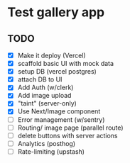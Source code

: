 # Test gallery app

## TODO

- [X] Make it deploy (Vercel)
- [X] scaffold basic UI with mock data
- [X] setup DB (vercel postgres)
- [X] attach DB to UI 
- [X] Add Auth (w/clerk)
- [X] Add image upload
- [X] "taint" (server-only)
- [X] Use Next/Image component
- [ ] Error management (w/sentry)
- [ ] Routing/ image page (parallel route)
- [ ] delete buttons with server actions
- [ ] Analytics (posthog)
- [ ] Rate-limiting (upstash) 
